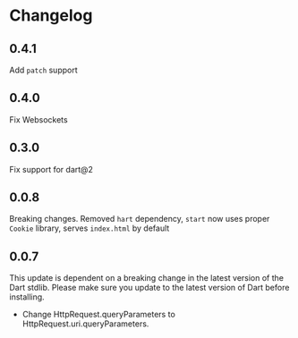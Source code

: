 # Changelog

## 0.4.1

Add `patch` support

## 0.4.0

Fix Websockets

## 0.3.0

Fix support for dart@2

## 0.0.8

Breaking changes. Removed `hart` dependency, `start` now uses proper `Cookie` library,
serves `index.html` by default

## 0.0.7

This update is dependent on a breaking change in the latest version of the Dart
stdlib. Please make sure you update to the latest version of Dart before
installing.

* Change HttpRequest.queryParameters to HttpRequest.uri.queryParameters.

